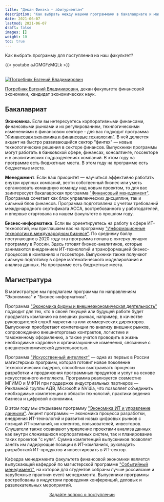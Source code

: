 ```yaml
---
title: "Декан Финэка — абитуриентам"
description: "Как выбрать между нашими программами в бакалавриате и магистратуре - для кого какие программы подходят?"
date: 2021-06-07
lastmod: 2021-06-07
draft: false
images: []
weight: 10
toc: true
---
```


Как выбрать программу для поступления на наш факультет?

{{< youtube aJGMGFzMQLk >}}

<br>

<a href="https://mgimo.ru/people/pogrebnyak/" class="float-left mr-3 pt-2">
<img
    src="https://mgimo.ru/upload/iblock/341/pogrebnyak.jpg"
    alt="Погребняк Евгений Владимирович"
    title="Погребняк Евгений Владимирович"
    class="rounded-photo"
/>
</a>

[Погребняк Евгений Владмиирович](https://mgimo.ru/people/pogrebnyak/), декан факультета финансовой экономики, кандидат экономических наук.

[econ]: /finec-mgimo-v2/program/undergrad/economics
[management]: /finec-mgimo-v2/program/undergrad/management
[itmb]: /finec-mgimo-v2/program/undergrad/itmb
[ai]: https://ai.mgimo.ru
[ved]: /finec-mgimo-v2/program/graduate/firm-economics-ved
[it]: /finec-mgimo-v2/program/graduate/it-economics-and-data-management
[event]: https://event.mgimo.ru/
[emba]: /finec-mgimo-v2/program/executive/emba

## Бакалавриат

**Экономика.** Если вы интересуетесь корпоративными финансами, финансовыми рынками и их регулированием, технлогическими изменениями в финансовом секторе - для вас подходит программа ["Финансовая экономика и финансовые технологии"][econ]. В ней делается акцент на быстро развивающийся сектор "финтех" — новые технологические решения в секторе финансов. Выпускники программы могут работать в банковской сфере, финансах, консалтинге, госсекторе и в аналитических подразделениях компаний. В этом году на программе есть бюджетные места. В этом году на программе есть бюджетные места.

**Менеджмент**. Если ваш приоритет — научиться эффективно работать внутри крупных компаний, вести собственный бизнес или уметь организовать командную команду над новым проектом, то для вас заинтересует бакалаврская программа ["Финансовый менеджмент"][management]. Программа сочетает как блок управленческих дисциплин, так и сильный блок финансов. Программа подготовлена с учетом требований международного сертификата ACCA, востребованного у работодателей, и впервые стартовала на нашем факультете в прошлом году.

**Бизнес-информатика**. Если вы ориентируетесь на работу в сфере ИТ-технологий, мы приглашаем вас на программу ["Информационные технологии в международном бизнесе"][itmb]. По среднему баллу поступающих в 2020 году эта программа попала в пятерку лучших программу в России. Здесь готовят бизнес-аналитиков, которые занимаются внедрением ИТ-технологий и трансформацией бизнес-процессов в компаниях и госсекторе. Выпускники также получают сильную подготовку в сфере математического моделирования и анализа данных. На программе есть бюджетные места.

## Магистратура

В магистратуре мы предлагаем программы по направлениям "Экономика" и "Бизнес-информатика".

Программа ["Экономика фирмы и внешнеэкономическая деятельность"][ved] подходит для тех, кто в своей текущей или будущей работе будет продвигать компанию на внешних рынках, например, в качестве руководителей служб маркетинга или коммерческих директоров. Выпускники приобретают компетенции по анализу внешних рынков, сопровождению внешнеторговых контрактов, логистике и таможенному оформлению, а также учатся проводить в жизнь необходимые кадровые и организационные изменения, связанные с внешнеэкономической деятельностью.

Программа ["Искусственный интеллект"][ai] — одна из первых в России магистерских программ, которая готовит новое поколение технологических лидеров, способных выстраивать процессы разработки и продвижения программных продуктов и услуг на основе искусственного интеллекта. Программа реализуется совместно МГИМО и МФТИ при поддержке индустриальных партнеров — Рекламной группы АДВ, Microsoft и NVidia, что позволяет объединить необходимые компетенции в области технологий, практики ведения бизнеса и цифровой экономики.

В этом году мы открываем программу ["Экономика ИТ и управление данными"][it]. Акцент программы — экономика процесса разработки, внедрения ИТ-технологий и развития новых цифровых рынков с позиций ИТ-компаний, их клиентов, пользователей, инвесторов. Слушатели также осваивают управление проектами анализа данных как внутри сложившихся корпоративных систем, так и планирование таких проектов "с нуля". Сумма компетенций выпускников позволяет занять им лидирующие позиции в ИТ-компаниях, руководить разработкой ИТ-продуктов и инвестировать в ИТ-сектор.

Кафедра менеджмента факультета финансовой экономики является выпускающей кафедрой по магистерской программе ["Событийный менеджмент"][event], на которой для студентов собраны лучше российские и зарубежные практики event-менеджмента. Выпускники программы востребованы в индустрии проведения конференций, деловых и развлекательных мероприятий.

<div align="center">
<a class="btn btn-primary btn-lg px-4 mb-2"  href="https://forms.gle/tRBb3VAGNyV53uAv5" role="button">Задайте вопрос о поступлении</a>
</div>

<!--

1. Здесь должен быть в маркдауне
текст интервью из https://mgimo.ru/study/faculty/ffe/
или из: https://odin.mgimo.ru/nov-pod-mgimo/3924-dekan-e-v-pogrebnyak-abiturientam-fakulteta-finansovoj-ekonomiki

2. Здесь должно быть декабрьское видео
на основе которого сделано интервью.
https://www.youtube.com/watch?v=aJGMGFzMQLk&t=1s

-->
